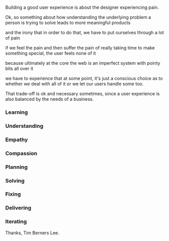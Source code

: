 Building a good user experience is about the designer experiencing pain.

Ok, so something about how understanding the underlying problem a person is trying to solve leads to more meaningful products

and the irony that in order to do that, we have to put ourselves through a lot of pain

if we feel the pain and then suffer the pain of really taking time to make something special, the user feels none of it

because ultimately at the core the web is an imperfect system with pointy bits all over it

we have to experience that at some point, it's just a conscious choice as to whether _we_ deal with all of it or we let our users handle some too.

That trade-off is ok and necessary sometimes, since a user experience is also balanced by the needs of a business.

### Learning

### Understanding

### Empathy

### Compassion

### Planning

### Solving

### Fixing

### Delivering

### Iterating




Thanks, Tim Berners Lee.
